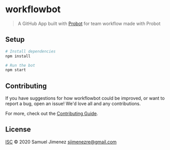 # workflowbot

> A GitHub App built with [Probot](https://github.com/probot/probot) for team workflow made with Probot

## Setup

```sh
# Install dependencies
npm install

# Run the bot
npm start
```

## Contributing

If you have suggestions for how workflowbot could be improved, or want to report a bug, open an issue! We'd love all and any contributions.

For more, check out the [Contributing Guide](CONTRIBUTING.md).

## License

[ISC](LICENSE) © 2020 Samuel Jimenez <sjimenezre@gmail.com>
